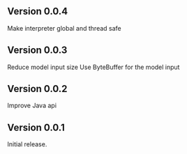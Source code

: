 Version 0.0.4
----------------------------

Make interpreter global and thread safe


Version 0.0.3
----------------------------

Reduce model input size
Use ByteBuffer for the model input


Version 0.0.2
----------------------------

Improve Java api


Version 0.0.1
----------------------------

Initial release.